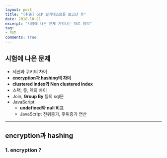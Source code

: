 ```yaml
---
layout: post
title: "[취준] GCP 필기테스트를 보고난 후"
date: 2018-10-21
excerpt: "시험에 나온 문제 기억나는 대로 정리"
tag:
- 취준
comments: true
---
```


## 시험에 나온 문제

* 세션과 쿠키의 차이
* [__encryption과 hashing의 차이__](#encryption과-hashing)
* __clustered index와 Non clustered index__
* 스택, 큐, 덱의 차이
* Join, __Group By__ 등의 sql문
* JavaScript
  - __undefined와 null 비교__
  - JavaScript 전위증가, 후위증가 연산

---

## encryption과 hashing

### 1. encryption ?
